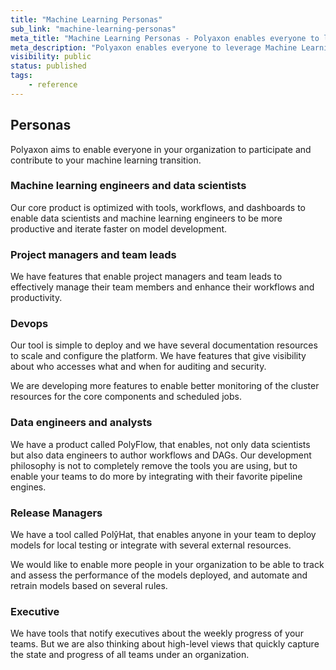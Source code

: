 ```yaml
---
title: "Machine Learning Personas"
sub_link: "machine-learning-personas"
meta_title: "Machine Learning Personas - Polyaxon enables everyone to leverage Machine Learning"
meta_description: "Polyaxon enables everyone to leverage Machine Learning."
visibility: public
status: published
tags:
    - reference
---
```


## Personas

Polyaxon aims to enable everyone in your organization to participate and contribute to your machine learning transition.

### Machine learning engineers and data scientists

Our core product is optimized with tools, workflows, and dashboards to enable data scientists and machine learning engineers to be more productive and iterate faster on model development.

### Project managers and team leads

We have features that enable project managers and team leads to effectively manage their team members and enhance their workflows and productivity.

### Devops

Our tool is simple to deploy and we have several documentation resources to scale and configure the platform.
We have features that give visibility about who accesses what and when for auditing and security.

We are developing more features to enable better monitoring of the cluster resources for the core components and scheduled jobs.

### Data engineers and analysts

We have a product called PolyFlow, that enables, not only data scientists but also data engineers to author workflows and DAGs.
Our development philosophy is not to completely remove the tools you are using, but to enable your teams to do more by integrating with their favorite pipeline engines.

### Release Managers

We have a tool called PolŷHat, that enables anyone in your team to deploy models for local testing or integrate with several external resources.

We would like to enable more people in your organization to be able to track and assess the performance of the models deployed, and automate and retrain models based on several rules.

### Executive

We have tools that notify executives about the weekly progress of your teams. But we are also thinking about high-level views that quickly capture the state and progress of all teams under an organization.
